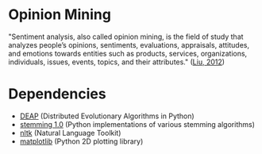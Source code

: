 # Opinion Mining

"Sentiment analysis, also called opinion mining, is the field of study that analyzes people’s opinions, sentiments, evaluations, appraisals, attitudes, and emotions towards entities such as products, services, organizations, individuals, issues, events, topics, and their attributes." ([Liu, 2012](https://www.cs.uic.edu/~liub/FBS/SentimentAnalysis-and-OpinionMining.pdf))

# Dependencies
* [DEAP](https://github.com/DEAP/deap) (Distributed Evolutionary Algorithms in Python)
* [stemming 1.0](https://pypi.python.org/pypi/stemming/1.0) (Python implementations of various stemming algorithms)
* [nltk](https://github.com/nltk/nltk) (Natural Language Toolkit)
* [matplotlib](https://github.com/matplotlib/matplotlib) (Python 2D plotting library)

